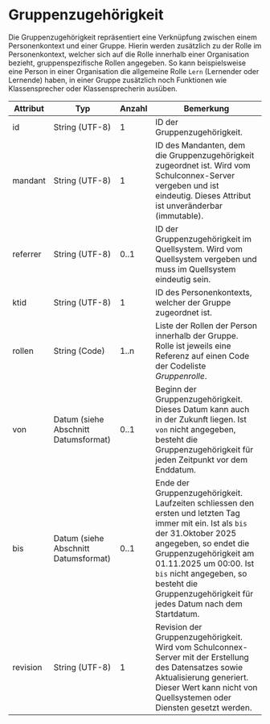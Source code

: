 # Gruppenzugehörigkeit

Die Gruppenzugehörigkeit repräsentiert eine Verknüpfung zwischen einem Personenkontext und einer Gruppe.
Hierin werden zusätzlich zu der Rolle im Personenkontext, welcher sich auf die Rolle innerhalb einer
Organisation bezieht, gruppenspezifische Rollen angegeben. So kann beispielsweise eine Person in einer
Organisation die allgemeine Rolle `Lern` (Lernender oder Lernende) haben, in einer Gruppe zusätzlich
noch Funktionen wie Klassensprecher oder Klassensprecherin ausüben.

Attribut | Typ | Anzahl | Bemerkung
--- | --- | --- | ---
id | String (UTF-8) | 1 | ID der Gruppenzugehörigkeit.
mandant | String (UTF-8) | 1 | ID des Mandanten, dem die Gruppenzugehörigkeit zugeordnet ist. Wird vom Schulconnex-Server vergeben und ist eindeutig. Dieses Attribut ist unveränderbar (immutable).
referrer | String (UTF-8) | 0..1 | ID der Gruppenzugehörigkeit im Quellsystem. Wird vom Quellsystem vergeben und muss im Quellsystem eindeutig sein.
ktid | String (UTF-8) | 1 | ID des Personenkontexts, welcher der Gruppe zugeordnet ist.
rollen | String (Code) | 1..n | Liste der Rollen der Person innerhalb der Gruppe. Rolle ist jeweils eine Referenz auf einen Code der Codeliste *Gruppenrolle*.
von | Datum (siehe Abschnitt Datumsformat) | 0..1 | Beginn der Gruppenzugehörigkeit. Dieses Datum kann auch in der Zukunft liegen. Ist `von` nicht angegeben, besteht die  Gruppenzugehörigkeit für jeden Zeitpunkt vor dem Enddatum.
bis | Datum (siehe Abschnitt Datumsformat) | 0..1 | Ende der Gruppenzugehörigkeit. Laufzeiten schliessen den ersten und letzten Tag immer mit ein. Ist als `bis` der 31.Oktober 2025 angegeben, so endet die Gruppenzugehörigkeit am 01.11.2025 um 00:00. Ist `bis` nicht angegeben, so besteht die Gruppenzugehörigkeit für jedes Datum nach dem Startdatum.
revision | String (UTF-8) | 1 | Revision der Gruppenzugehörigkeit. Wird vom Schulconnex-Server mit der Erstellung des Datensatzes sowie Aktualisierung generiert. Dieser Wert kann nicht von Quellsystemen oder Diensten gesetzt werden.

